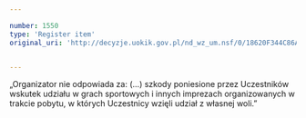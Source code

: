 ```yaml
---

number: 1550
type: 'Register item'
original_uri: 'http://decyzje.uokik.gov.pl/nd_wz_um.nsf/0/18620F344C86A5F2C12575520049E781?OpenDocument'


---
```


„Organizator nie odpowiada za: (...) szkody poniesione przez Uczestników wskutek udziału w grach sportowych i innych imprezach organizowanych w trakcie pobytu, w których Uczestnicy wzięli udział z własnej woli.”
